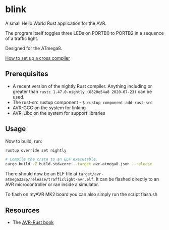 # blink

A small Hello World Rust application for the AVR.

The program itself toggles three LEDs on PORTB0 to PORTB2 in a sequence of a traffic light.

Designed for the ATmega8.

[How to set up a cross compiler](https://github.com/avr-rust/rust)

## Prerequisites

  * A recent version of the nightly Rust compiler. Anything including or greater than `rustc 1.47.0-nightly (0820e54a8 2020-07-23)` can be used.
  * The rust-src rustup component - `$ rustup component add rust-src`
  * AVR-GCC on the system for linking
  * AVR-Libc on the system for support libraries

## Usage


Now to build, run:

```bash
rustup override set nightly

# Compile the crate to an ELF executable.
cargo build -Z build-std=core --target avr-atmega8.json --release

```
There should now be an ELF file at `target/avr-atmega328p/release/trafficlight-avr.elf`. It
can be flashed directly to an AVR microcontroller or ran inside a simulator.

To flash on myAVR MK2 board you can also simply run the script flash.sh


## Resources

  * The [AVR-Rust book](https://book.avr-rust.com)

